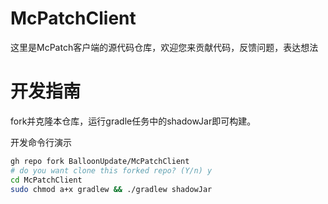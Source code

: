 # McPatchClient
这里是McPatch客户端的源代码仓库，欢迎您来贡献代码，反馈问题，表达想法
# 开发指南
fork并克隆本仓库，运行gradle任务中的shadowJar即可构建。

开发命令行演示
~~~bash
gh repo fork BalloonUpdate/McPatchClient
# do you want clone this forked repo? (Y/n) y
cd McPatchClient
sudo chmod a+x gradlew && ./gradlew shadowJar
~~~
